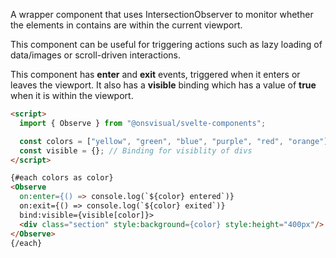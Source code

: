 A wrapper component that uses IntersectionObserver to monitor whether the elements in contains are within the current viewport.

This component can be useful for triggering actions such as lazy loading of data/images or scroll-driven interactions.

This component has **enter** and **exit** events, triggered when it enters or leaves the viewport. It also has a **visible** binding which has a value of **true** when it is within the viewport.

<!-- prettier-ignore -->
```html
<script>
  import { Observe } from "@onsvisual/svelte-components";

  const colors = ["yellow", "green", "blue", "purple", "red", "orange"];
  const visible = {}; // Binding for visiblity of divs
</script>

{#each colors as color}
<Observe
  on:enter={() => console.log(`${color} entered`)}
  on:exit={() => console.log(`${color} exited`)}
  bind:visible={visible[color]}>
  <div class="section" style:background={color} style:height="400px"/>
</Observe>
{/each}
```
